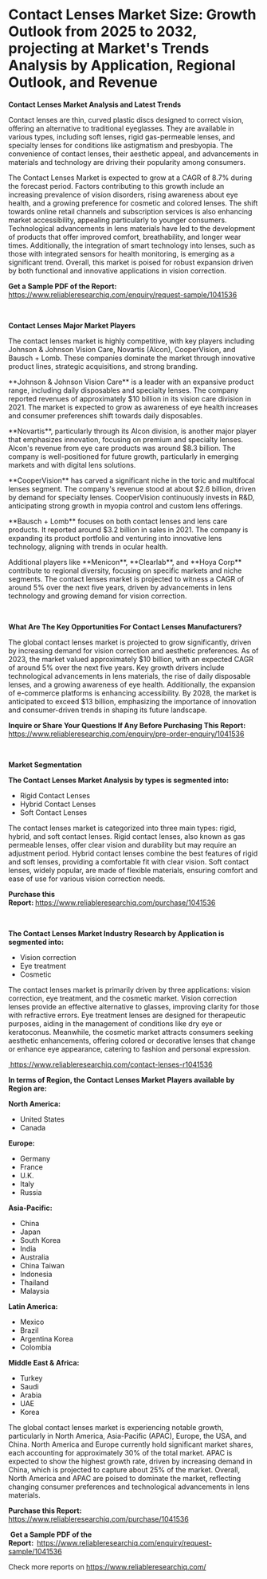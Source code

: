 <p><h1>Contact Lenses Market Size: Growth Outlook from 2025 to 2032, projecting at Market's Trends Analysis by Application, Regional Outlook, and Revenue</h1></p><p><strong>Contact Lenses Market Analysis and Latest Trends</strong></p>
<p><p>Contact lenses are thin, curved plastic discs designed to correct vision, offering an alternative to traditional eyeglasses. They are available in various types, including soft lenses, rigid gas-permeable lenses, and specialty lenses for conditions like astigmatism and presbyopia. The convenience of contact lenses, their aesthetic appeal, and advancements in materials and technology are driving their popularity among consumers.</p><p>The Contact Lenses Market is expected to grow at a CAGR of 8.7% during the forecast period. Factors contributing to this growth include an increasing prevalence of vision disorders, rising awareness about eye health, and a growing preference for cosmetic and colored lenses. The shift towards online retail channels and subscription services is also enhancing market accessibility, appealing particularly to younger consumers. Technological advancements in lens materials have led to the development of products that offer improved comfort, breathability, and longer wear times. Additionally, the integration of smart technology into lenses, such as those with integrated sensors for health monitoring, is emerging as a significant trend. Overall, this market is poised for robust expansion driven by both functional and innovative applications in vision correction.</p></p>
<p><strong>Get a Sample PDF of the Report:&nbsp;</strong> <a href="https://www.reliableresearchiq.com/enquiry/request-sample/1041536?utm_campaign=1159&utm_medium=2&utm_source=Github&utm_content=ia&utm_term=09022025&utm_id=contact-lenses">https://www.reliableresearchiq.com/enquiry/request-sample/1041536</a></p>
<p>&nbsp;</p>
<p><strong>Contact Lenses Major Market Players</strong></p>
<p><p>The contact lenses market is highly competitive, with key players including Johnson & Johnson Vision Care, Novartis (Alcon), CooperVision, and Bausch + Lomb. These companies dominate the market through innovative product lines, strategic acquisitions, and strong branding.</p><p>**Johnson & Johnson Vision Care** is a leader with an expansive product range, including daily disposables and specialty lenses. The company reported revenues of approximately $10 billion in its vision care division in 2021. The market is expected to grow as awareness of eye health increases and consumer preferences shift towards daily disposables.</p><p>**Novartis**, particularly through its Alcon division, is another major player that emphasizes innovation, focusing on premium and specialty lenses. Alcon's revenue from eye care products was around $8.3 billion. The company is well-positioned for future growth, particularly in emerging markets and with digital lens solutions.</p><p>**CooperVision** has carved a significant niche in the toric and multifocal lenses segment. The company's revenue stood at about $2.6 billion, driven by demand for specialty lenses. CooperVision continuously invests in R&D, anticipating strong growth in myopia control and custom lens offerings.</p><p>**Bausch + Lomb** focuses on both contact lenses and lens care products. It reported around $3.2 billion in sales in 2021. The company is expanding its product portfolio and venturing into innovative lens technology, aligning with trends in ocular health.</p><p>Additional players like **Menicon**, **Clearlab**, and **Hoya Corp** contribute to regional diversity, focusing on specific markets and niche segments. The contact lenses market is projected to witness a CAGR of around 5% over the next five years, driven by advancements in lens technology and growing demand for vision correction.</p></p>
<p>&nbsp;</p>
<p><strong>What Are The Key Opportunities For Contact Lenses Manufacturers?</strong></p>
<p><p>The global contact lenses market is projected to grow significantly, driven by increasing demand for vision correction and aesthetic preferences. As of 2023, the market valued approximately $10 billion, with an expected CAGR of around 5% over the next five years. Key growth drivers include technological advancements in lens materials, the rise of daily disposable lenses, and a growing awareness of eye health. Additionally, the expansion of e-commerce platforms is enhancing accessibility. By 2028, the market is anticipated to exceed $13 billion, emphasizing the importance of innovation and consumer-driven trends in shaping its future landscape.</p></p>
<p><strong>Inquire or Share Your Questions If Any Before Purchasing This Report:</strong> <a href="https://www.reliableresearchiq.com/enquiry/pre-order-enquiry/1041536?utm_campaign=1159&utm_medium=2&utm_source=Github&utm_content=ia&utm_term=09022025&utm_id=contact-lenses">https://www.reliableresearchiq.com/enquiry/pre-order-enquiry/1041536</a></p>
<p>&nbsp;</p>
<p><strong>Market Segmentation</strong></p>
<p><strong>The Contact Lenses Market Analysis by types is segmented into:</strong></p>
<p><ul><li>Rigid Contact Lenses</li><li>Hybrid Contact Lenses</li><li>Soft Contact Lenses</li></ul></p>
<p><p>The contact lenses market is categorized into three main types: rigid, hybrid, and soft contact lenses. Rigid contact lenses, also known as gas permeable lenses, offer clear vision and durability but may require an adjustment period. Hybrid contact lenses combine the best features of rigid and soft lenses, providing a comfortable fit with clear vision. Soft contact lenses, widely popular, are made of flexible materials, ensuring comfort and ease of use for various vision correction needs.</p></p>
<p><strong>Purchase this Report:&nbsp;</strong><a href="https://www.reliableresearchiq.com/purchase/1041536?utm_campaign=1159&utm_medium=2&utm_source=Github&utm_content=ia&utm_term=09022025&utm_id=contact-lenses">https://www.reliableresearchiq.com/purchase/1041536</a></p>
<p>&nbsp;</p>
<p><strong>The Contact Lenses Market Industry Research by Application is segmented into:</strong></p>
<p><ul><li>Vision correction</li><li>Eye treatment</li><li>Cosmetic</li></ul></p>
<p><p>The contact lenses market is primarily driven by three applications: vision correction, eye treatment, and the cosmetic market. Vision correction lenses provide an effective alternative to glasses, improving clarity for those with refractive errors. Eye treatment lenses are designed for therapeutic purposes, aiding in the management of conditions like dry eye or keratoconus. Meanwhile, the cosmetic market attracts consumers seeking aesthetic enhancements, offering colored or decorative lenses that change or enhance eye appearance, catering to fashion and personal expression.</p></p>
<p><a href="https://www.reliableresearchiq.com/contact-lenses-r1041536?utm_campaign=1159&utm_medium=2&utm_source=Github&utm_content=ia&utm_term=09022025&utm_id=contact-lenses">&nbsp;https://www.reliableresearchiq.com/contact-lenses-r1041536</a></p>
<p><strong>In terms of Region, the Contact Lenses Market Players available by Region are:</strong></p>
<p>
    <p> <strong> North America: </strong>
        <ul>
            <li>United States</li>
            <li>Canada</li>
        </ul>
        </p> 
    <p> <strong> Europe: </strong>
        <ul>
            <li>Germany</li>
            <li>France</li>
            <li>U.K.</li>
            <li>Italy</li>
            <li>Russia</li>
        </ul>
        </p> 
    <p> <strong> Asia-Pacific: </strong>
        <ul>
            <li>China</li>
            <li>Japan</li>
            <li>South Korea</li>
            <li>India</li>
            <li>Australia</li>
            <li>China Taiwan</li>
            <li>Indonesia</li>
            <li>Thailand</li>
            <li>Malaysia</li>
        </ul>
        </p> 
    <p> <strong> Latin America: </strong>
        <ul>
            <li>Mexico</li>
            <li>Brazil</li>
            <li>Argentina Korea</li>
            <li>Colombia</li>
        </ul>
        </p> 
    <p> <strong> Middle East & Africa: </strong>
        <ul>
            <li>Turkey</li>
            <li>Saudi</li>
            <li>Arabia</li>
            <li>UAE</li>
            <li>Korea</li>
        </ul>
    </p>
    </p>
<p><p>The global contact lenses market is experiencing notable growth, particularly in North America, Asia-Pacific (APAC), Europe, the USA, and China. North America and Europe currently hold significant market shares, each accounting for approximately 30% of the total market. APAC is expected to show the highest growth rate, driven by increasing demand in China, which is projected to capture about 25% of the market. Overall, North America and APAC are poised to dominate the market, reflecting changing consumer preferences and technological advancements in lens materials.</p></p>
<p><strong>Purchase this Report: </strong><a href="https://www.reliableresearchiq.com/purchase/1041536?utm_campaign=1159&utm_medium=2&utm_source=Github&utm_content=ia&utm_term=09022025&utm_id=contact-lenses">https://www.reliableresearchiq.com/purchase/1041536</a></p>
<p>&nbsp;<strong>Get a Sample PDF of the Report:&nbsp;&nbsp;</strong><a href="https://www.reliableresearchiq.com/enquiry/request-sample/1041536?utm_campaign=1159&utm_medium=2&utm_source=Github&utm_content=ia&utm_term=09022025&utm_id=contact-lenses">https://www.reliableresearchiq.com/enquiry/request-sample/1041536</a></p>
<p><strong></strong></p>
<p>Check more reports on <a href="https://www.reliableresearchiq.com/?utm_campaign=1159&utm_medium=2&utm_source=Github&utm_content=ia&utm_term=09022025&utm_id=contact-lenses">https://www.reliableresearchiq.com/</a></p>